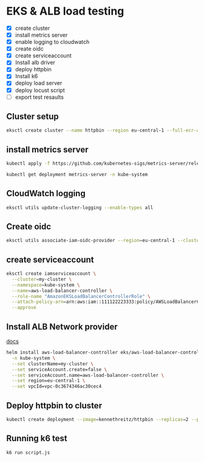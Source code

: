 # EKS & ALB load testing

- [x] create cluster
- [x] install metrics server
- [x] enable logging to cloudwatch
- [x] create oidc
- [x] create serviceaccount
- [x] Install alb driver
- [x] deploy httpbin
- [x] Install k6
- [x] deploy load server
- [x] deploy locust script
- [ ] export test resaults

## Cluster setup

```sh
eksctl create cluster --name httpbin --region eu-central-1 --full-ecr-access --fargate
```

## install metrics server

```sh
kubectl apply -f https://github.com/kubernetes-sigs/metrics-server/releases/latest/download/components.yaml

kubectl get deployment metrics-server -n kube-system
```

## CloudWatch logging

```sh
eksctl utils update-cluster-logging --enable-types all
```

## Create oidc

```sh
eksctl utils associate-iam-oidc-provider --region=eu-central-1 --cluster=httpbin --approve
```

## create serviceaccount

```sh
eksctl create iamserviceaccount \
  --cluster=my-cluster \
  --namespace=kube-system \
  --name=aws-load-balancer-controller \
  --role-name "AmazonEKSLoadBalancerControllerRole" \
  --attach-policy-arn=arn:aws:iam::111122223333:policy/AWSLoadBalancerControllerIAMPolicy \
  --approve
```

## Install ALB Network provider

[docs](https://docs.aws.amazon.com/eks/latest/userguide/aws-load-balancer-controller.html)

```sh
helm install aws-load-balancer-controller eks/aws-load-balancer-controller \
  -n kube-system \
  --set clusterName=my-cluster \
  --set serviceAccount.create=false \
  --set serviceAccount.name=aws-load-balancer-controller \
  --set region=eu-central-1 \
  --set vpcId=vpc-0c3674346ac30cec4
```

## Deploy httpbin to cluster

```sh
kubectl create deployment --image=kennethreitz/httpbin --replicas=2 --port=80
```

## Running k6 test

```sh
k6 run script.js
```
